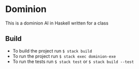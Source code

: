 # Dominion

This is a dominion AI in Haskell written for a class

## Build

- To build the project run `$ stack build`
- To run the project run `$ stack exec dominion-exe`
- To run the tests run `$ stack test` or `$ stack build --test`
